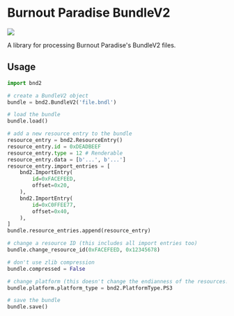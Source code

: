 # Burnout Paradise BundleV2

![](https://img.shields.io/badge/Python-3670A0?style=for-the-badge&logo=python&logoColor=FFDD54)

A library for processing Burnout Paradise's BundleV2 files.


## Usage
```py
import bnd2

# create a BundleV2 object
bundle = bnd2.BundleV2('file.bndl')

# load the bundle
bundle.load()

# add a new resource entry to the bundle
resource_entry = bnd2.ResourceEntry()
resource_entry.id = 0xDEADBEEF
resource_entry.type = 12 # Renderable
resource_entry.data = [b'...', b'...']
resource_entry.import_entries = [
    bnd2.ImportEntry(
        id=0xFACEFEED,
        offset=0x20,
    ),
    bnd2.ImportEntry(
        id=0xC0FFEE77,
        offset=0x40,
    ),
]
bundle.resource_entries.append(resource_entry)

# change a resource ID (this includes all import entries too)
bundle.change_resource_id(0xFACEFEED, 0x12345678)

# don't use zlib compression
bundle.compressed = False

# change platform (this doesn't change the endianness of the resources!)
bundle.platform.platform_type = bnd2.PlatformType.PS3

# save the bundle
bundle.save()
```
